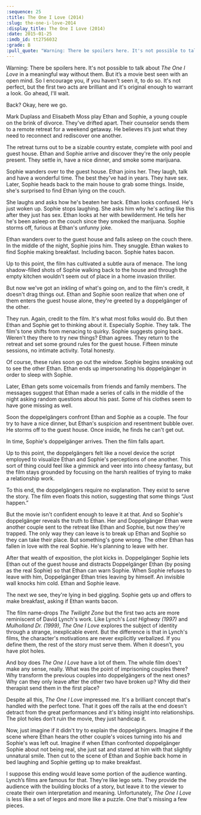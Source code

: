 ```yaml
---
:sequence: 25
:title: The One I Love (2014)
:slug: the-one-i-love-2014
:display_title: The One I Love (2014)
:date: 2015-01-25
:imdb_id: tt2756032
:grade: B
:pull_quote: "Warning: There be spoilers here. It's not possible to talk about _The One I Love_ in a meaningful way without them. But it’s a movie best seen with an open mind. So I encourage you, if you haven't seen it, to do so. It's not perfect, but the first two acts are brilliant and it's original enough to warrant a look. Go ahead, I'll wait."
---
```

Warning: There be spoilers here. It's not possible to talk about _The One I Love_ in a meaningful way without them. But it’s a movie best seen with an open mind. So I encourage you, if you haven't seen it, to do so. It's not perfect, but the first two acts are brilliant and it's original enough to warrant a look. Go ahead, I'll wait.

Back? Okay, here we go.

Mark Duplass and Elisabeth Moss play Ethan and Sophie, a young couple on the brink of divorce. They've drifted apart. Their counselor sends them to a remote retreat for a weekend getaway. He believes it’s just what they need to reconnect and rediscover one another.

The retreat turns out to be a sizable country estate, complete with pool and guest house. Ethan and Sophie arrive and discover they're the only people present. They settle in, have a nice dinner, and smoke some marijuana.

Sophie wanders over to the guest house.  Ethan joins her. They laugh, talk and have a wonderful time. The best they've had in years. They have sex. Later, Sophie heads back to the main house to grab some things. Inside, she's surprised to find Ethan lying on the couch. 

She laughs and asks how he's beaten her back. Ethan looks confused. He's just woken up. Sophie stops laughing. She asks him why he's acting like this after they just has sex. Ethan looks at her with bewilderment. He tells her he's been asleep on the couch since they smoked the marijuana. Sophie storms off, furious at Ethan's unfunny joke.

Ethan wanders over to the guest house and falls asleep on the couch there. In the middle of the night, Sophie joins him. They snuggle. Ethan wakes to find Sophie making breakfast. Including bacon. Sophie hates bacon.

Up to this point, the film has cultivated a subtle aura of menace. The long shadow-filled shots of Sophie walking back to the house and through the empty kitchen wouldn't seem out of place in a home invasion thriller.

But now we've got an inkling of what's going on, and to the film's credit, it doesn't drag things out.  Ethan and Sophie soon realize that when one of them enters the guest house alone, they're greeted by a doppelgänger of the other. 

They run. Again, credit to the film. It's what most folks would do. But then Ethan and Sophie get to thinking about it. Especially Sophie. They talk. The film's tone shifts from menacing to quirky. Sophie suggests going back. Weren't they there to try new things? Ethan agrees. They return to the retreat and set some ground rules for the guest house. Fifteen minute sessions, no intimate activity. Total honesty. 

Of course, these rules soon go out the window. Sophie begins sneaking out to see the other Ethan. Ethan ends up impersonating his doppelgänger in order to sleep with Sophie. 

Later, Ethan gets some voicemails from friends and family members. The messages suggest that Ethan made a series of calls in the middle of the night asking random questions about his past. Some of his clothes seem to have gone missing as well.

Soon the doppelgängers confront Ethan and Sophie as a couple. The four try to have a nice dinner, but Ethan's suspicion and resentment bubble over. He storms off to the guest house. Once inside, he finds he can't get out.

In time, Sophie's doppelgänger arrives. Then the film falls apart. 

Up to this point, the doppelgängers felt like a novel device the script employed to visualize Ethan and Sophie's perceptions of one another. This sort of thing could feel like a gimmick and veer into into cheesy fantasy, but the film stays grounded by focusing on the harsh realities of trying to make a relationship work.

To this end, the doppelgängers require no explanation. They exist to serve the story. The film even floats this notion, suggesting that some things “Just happen.”

But the movie isn't confident enough to leave it at that. And so Sophie's doppelgänger reveals the truth to Ethan. Her and Doppelgänger Ethan were another couple sent to the retreat like Ethan and Sophie, but now they're trapped. The only way they can leave is to break up Ethan and Sophie so they can take their place. But something's gone wrong. The other Ethan has fallen in love with the real Sophie. He's planning to leave with her.

After that wealth of exposition, the plot kicks in. Doppelgänger Sophie lets Ethan out of the guest house and distracts Doppelgänger Ethan (by posing as the real Sophie) so that Ethan can warn Sophie. When Sophie refuses to leave with him, Doppelgänger Ethan tries leaving by himself. An invisible wall knocks him cold. Ethan and Sophie leave. 

The next we see, they're lying in bed giggling. Sophie gets up and offers to make breakfast, asking if Ethan wants bacon.

The film name-drops _The Twilight Zone_ but the first two acts are more reminiscent of David Lynch's work.  Like Lynch's _Lost Highway (1997)_ and _Mulholland Dr. (1999)_, _The One I Love_ explores the subject of identity through a strange, inexplicable event. But the difference is that in Lynch's films, the character's motivations are never explicitly verbalized. If you define them, the rest of the story must serve them. When it doesn’t, you have plot holes.

And boy does _The One I Love_ have a lot of them. The whole film does't make any sense, really. What was the point of imprisoning couples there? Why transform the previous couples into doppelgängers of the next ones? Why can they only leave after the other two have broken up? Why did their therapist send them in the first place? 

Despite all this, _The One I Love_ impressed me. It's a brilliant concept that's handled with the perfect tone. That it goes off the rails at the end doesn't detract from the great performances and it's biting insight into relationships. The plot holes don’t ruin the movie, they just handicap it.

Now, just imagine if it didn't try to explain the doppelgängers. Imagine if the scene where Ethan hears the other couple's voices turning into his and Sophie's was left out. Imagine if when Ethan confronted doppelgänger Sophie about not being real, she just sat and stared at him with that slightly unnatural smile. Then cut to the scene of Ethan and Sophie back home in bed laughing and Sophie getting up to make breakfast.

I suppose this ending would leave some portion of the audience wanting. Lynch’s films are famous for that. They’re like lego sets. They provide the audience with the building blocks of a story, but leave it to the viewer to create their own interpretation and meaning. Unfortunately, _The One I Love_ is less like a set of legos and more like a puzzle. One that's missing a few pieces.
